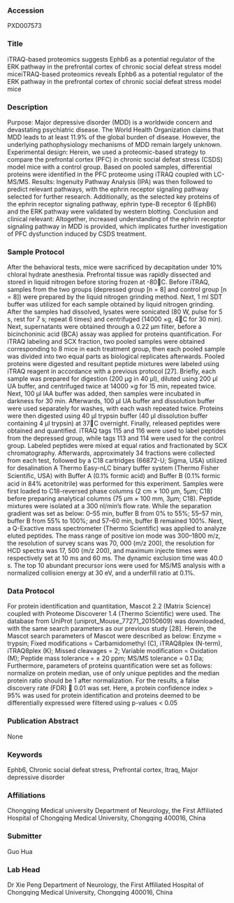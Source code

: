 ### Accession
PXD007573

### Title
iTRAQ-based proteomics suggests Ephb6 as a potential regulator of the ERK pathway in the prefrontal cortex of chronic social defeat stress model miceiTRAQ-based proteomics reveals Ephb6 as a potential regulator of the ERK pathway in the prefrontal cortex of chronic social defeat stress model mice

### Description
Purpose: Major depressive disorder (MDD) is a worldwide concern and devastating psychiatric disease. The World Health Organization claims that MDD leads to at least 11.9% of the global burden of disease. However, the underlying pathophysiology mechanisms of MDD remain largely unknown.  Experimental design: Herein, we used a proteomic-based strategy to compare the prefrontal cortex (PFC) in chronic social defeat stress (CSDS) model mice with a control group. Based on pooled samples, differential proteins were identified in the PFC proteome using iTRAQ coupled with LC-MS/MS.  Results: Ingenuity Pathway Analysis (IPA) was then followed to predict relevant pathways, with the ephrin receptor signaling pathway selected for further research. Additionally, as the selected key proteins of the ephrin receptor signaling pathway, ephrin type-B receptor 6 (EphB6) and the ERK pathway were validated by western blotting.  Conclusion and clinical relevant: Altogether, increased understanding of the ephrin receptor signaling pathway in MDD is provided, which implicates further investigation of PFC dysfunction induced by CSDS treatment.

### Sample Protocol
After the behavioral tests, mice were sacrificed by decapitation under 10% chloral hydrate anesthesia. Prefrontal tissue was rapidly dissected and stored in liquid nitrogen before storing frozen at -80C. Before iTRAQ, samples from the two groups (depressed group [n = 8] and control group [n = 8]) were prepared by the liquid nitrogen grinding method. Next, 1 ml SDT buffer was utilized for each sample obtained by liquid nitrogen grinding. After the samples had dissolved, lysates were sonicated (80 W, pulse for 5 s, rest for 7 s; repeat 6 times) and centrifuged (14000 ×g, 4C for 30 min). Next, supernatants were obtained through a 0.22 μm filter, before a bicinchoninic acid (BCA) assay was applied for proteins quantification. For iTRAQ labeling and SCX fraction, two pooled samples were obtained corresponding to 8 mice in each treatment group, then each pooled sample was divided into two equal parts as biological replicates afterwards. Pooled proteins were digested and resultant peptide mixtures were labeled using iTRAQ reagent in accordance with a previous protocol [27]. Briefly, each sample was prepared for digestion (200 µg in 40 µl), diluted using 200 µl UA buffer, and centrifuged twice at 14000 ×g for 15 min, repeated twice. Next, 100 µl IAA buffer was added, then samples were incubated in darkness for 30 min. Afterwards, 100 µl UA buffer and dissolution buffer were used separately for washes, with each wash repeated twice. Proteins were then digested using 40 µl trypsin buffer (40 µl dissolution buffer containing 4 µl trypsin) at 37C overnight. Finally, released peptides were obtained and quantified. iTRAQ tags 115 and 116 were used to label peptides from the depressed group, while tags 113 and 114 were used for the control group. Labeled peptides were mixed at equal ratios and fractionated by SCX chromatography. Afterwards, approximately 34 fractions were collected from each test, followed by a C18 cartridges (66872-U; Sigma, USA) utilized for desalination  A Thermo Easy-nLC binary buffer system (Thermo Fisher Scientiﬁc, USA) with Buffer A (0.1% formic acid) and Buffer B (0.1% formic acid in 84% acetonitrile) was performed for this experiment. Samples were first loaded to C18-reversed phase columns (2 cm × 100 μm, 5μm; C18) before preparing analytical columns (75 μm × 100 mm, 3μm; C18). Peptide mixtures were isolated at a 300 nl/min’s flow rate. While the separation gradient was set as below: 0–55 min, buffer B from 0% to 55%; 55–57 min, buffer B from 55% to 100%; and 57–60 min, buffer B remained 100%. Next, a Q-Exactive mass spectrometer (Thermo Scientific) was applied to analyze eluted peptides. The mass range of positive ion mode was 300–1800 m/z, the resolution of survey scans was 70, 000 (m/z 200), the resolution for HCD spectra was 17, 500 (m/z 200), and maximum injecte times were respectively set at 10 ms and 60 ms. The dynamic exclusion time was 40.0 s. The top 10 abundant precursor ions were used for MS/MS analysis with a normalized collision energy at 30 eV, and a underfill ratio at 0.1%.

### Data Protocol
For protein identification and quantitation, Mascot 2.2 (Matrix Science) coupled with Proteome Discoverer 1.4 (Thermo Scientific) were used. The database from UniProt (uniprot_Mouse_77271_20150609) was downloaded, with the same search parameters as our previous study [28]. Herein, the Mascot search parameters of Mascot were described as below: Enzyme = trypsin; Fixed modifications = Carbamidomethyl (C), iTRAQ8plex (N-term), iTRAQ8plex (K); Missed cleavages = 2; Variable modification = Oxidation (M); Peptide mass tolerance = ± 20 ppm; MS/MS tolerance = 0.1 Da; Furthermore, parameters of proteins quantification were set as follows: normalize on protein median, use of only unique peptides and the median protein ratio should be 1 after normalization. For the results, a false discovery rate (FDR)  0.01 was set. Here, a protein confidence index > 95% was used for protein identification and proteins deemed to be differentially expressed were filtered using p-values < 0.05

### Publication Abstract
None

### Keywords
Ephb6, Chronic social defeat stress, Prefrontal cortex, Itraq, Major depressive disorder

### Affiliations
Chongqing Medical university
Department of Neurology, the First Affiliated Hospital of Chongqing Medical University, Chongqing 400016, China

### Submitter
Guo Hua

### Lab Head
Dr Xie Peng
Department of Neurology, the First Affiliated Hospital of Chongqing Medical University, Chongqing 400016, China


